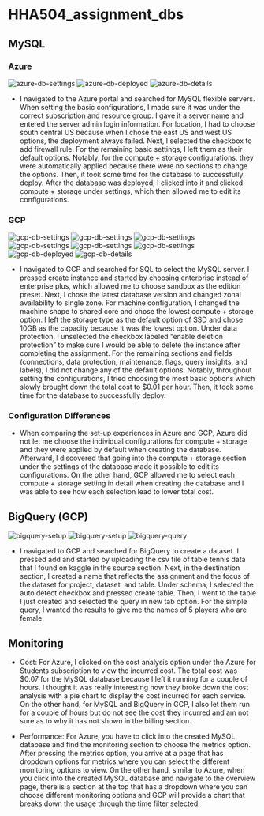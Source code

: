 # HHA504_assignment_dbs

## MySQL

### Azure
![azure-db-settings](https://github.com/user-attachments/assets/a8357c88-d1f9-4772-8d87-b5ceb81ad341)
![azure-db-deployed](https://github.com/user-attachments/assets/7b30554b-8ebb-4170-85ea-447e58dea277)
![azure-db-details](https://github.com/user-attachments/assets/f7604761-34e3-4f9b-8cd7-8e19cf8f6c1f)

- I navigated to the Azure portal and searched for MySQL flexible servers. When setting the basic configurations, I made sure it was under the correct subscription and resource group. I gave it a server name and entered the server admin login information. For location, I had to choose south central US because when I chose the east US and west US options, the deployment always failed. Next, I selected the checkbox to add firewall rule. For the remaining basic settings, I left them as their default options. Notably, for the compute + storage configurations, they were automatically applied because there were no sections to change the options. Then, it took some time for the database to successfully deploy. After the database was deployed, I clicked into it and clicked compute + storage under settings, which then allowed me to edit its configurations.
  
### GCP
![gcp-db-settings](https://github.com/user-attachments/assets/1641edfd-fab5-431f-9256-997f0b307296)
![gcp-db-settings](https://github.com/user-attachments/assets/fd23f1b7-3819-4ded-afee-ccf99e1e04be)
![gcp-db-settings](https://github.com/user-attachments/assets/27bd4513-0e5b-4bcd-bf3b-87bd19df8a96)
![gcp-db-settings](https://github.com/user-attachments/assets/acbc0afb-b5cf-4434-a2e6-a64eb745401f)
![gcp-db-settings](https://github.com/user-attachments/assets/a163ac84-8d4f-4d56-9769-d4c38b878717)
![gcp-db-settings](https://github.com/user-attachments/assets/26d3d903-38e3-468a-a8e9-511a5d096e4e)
![gcp-db-deployed](https://github.com/user-attachments/assets/b0c6186b-8f4e-4420-a443-9dade44ac6c6)
![gcp-db-details](https://github.com/user-attachments/assets/9d4d05aa-4127-4bbc-95be-1163ff7b466b)

- I navigated to GCP and searched for SQL to select the MySQL server. I pressed create instance and started by choosing enterprise instead of enterprise plus, which allowed me to choose sandbox as the edition preset. Next, I chose the latest database version and changed zonal availability to single zone. For machine configuration, I changed the machine shape to shared core and chose the lowest compute + storage option. I left the storage type as the default option of SSD and chose 10GB as the capacity because it was the lowest option. Under data protection, I unselected the checkbox labeled “enable deletion protection” to make sure I would be able to delete the instance after completing the assignment. For the remaining sections and fields (connections, data protection, maintenance, flags, query insights, and labels), I did not change any of the default options. Notably, throughout setting the configurations, I tried choosing the most basic options which slowly brought down the total cost to $0.01 per hour. Then, it took some time for the database to successfully deploy.

### Configuration Differences

- When comparing the set-up experiences in Azure and GCP, Azure did not let me choose the individual configurations for compute + storage and they were applied by default when creating the database. Afterward, I discovered that going into the compute + storage section under the settings of the database made it possible to edit its configurations. On the other hand, GCP allowed me to select each compute + storage setting in detail when creating the database and I was able to see how each selection lead to lower total cost.

## BigQuery (GCP)

![bigquery-setup](https://github.com/user-attachments/assets/deaaab8a-b10f-45ef-982e-5bde686aced5)
![bigquery-setup](https://github.com/user-attachments/assets/bb05ead5-7d99-4e75-ae68-91d0feb89a8e)
![bigquery-query](https://github.com/user-attachments/assets/60ce6aaa-7286-4fe5-a7b3-3609f2572b50)

- I navigated to GCP and searched for BigQuery to create a dataset. I pressed add and started by uploading the csv file of table tennis data that I found on kaggle in the source section. Next, in the destination section, I created a name that reflects the assignment and the focus of the dataset for project, dataset, and table. Under schema, I selected the auto detect checkbox and pressed create table. Then, I went to the table I just created and selected the query in new tab option. For the simple query, I wanted the results to give me the names of 5 players who are female.

## Monitoring 

- Cost: For Azure, I clicked on the cost analysis option under the Azure for Students subscription to view the incurred cost. The total cost was $0.07 for the MySQL database because I left it running for a couple of hours. I thought it was really interesting how they broke down the cost analysis with a pie chart to display the cost incurred for each service. On the other hand, for MySQL and BigQuery in GCP, I also let them run for a couple of hours but do not see the cost they incurred and am not sure as to why it has not shown in the billing section.
  
- Performance: For Azure, you have to click into the created MySQL database and find the monitoring section to choose the metrics option. After pressing the metrics option, you arrive at a page that has dropdown options for metrics where you can select the different monitoring options to view. On the other hand, similar to Azure, when you click into the created MySQL database and navigate to the overview page, there is a section at the top that has a dropdown where you can choose different monitoring options and GCP will provide a chart that breaks down the usage through the time filter selected.


